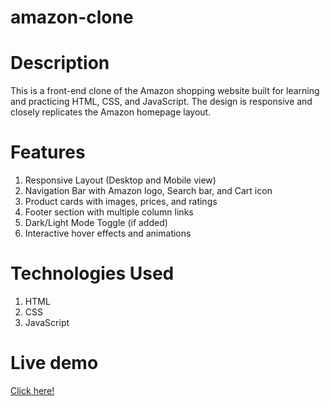 # amazon-clone

# Description 
This is a front-end clone of the Amazon shopping website built for learning and practicing HTML, CSS, and JavaScript. The design is responsive and closely replicates the Amazon homepage layout.

# Features
1. Responsive Layout (Desktop and Mobile view)
2. Navigation Bar with Amazon logo, Search bar, and Cart icon
3. Product cards with images, prices, and ratings
4. Footer section with multiple column links
5. Dark/Light Mode Toggle (if added)
6. Interactive hover effects and animations

# Technologies Used
1. HTML
2. CSS
3. JavaScript

# Live demo
[Click here!](https://my-first-clone-project.netlify.app)
